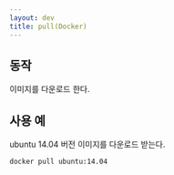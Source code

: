 ```yaml
---
layout: dev
title: pull(Docker)
---
```

## 동작

이미지를 다운로드 한다.

## 사용 예

ubuntu 14.04 버전 이미지를 다운로드 받는다.

```
docker pull ubuntu:14.04
```